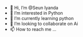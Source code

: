 - 👋 Hi, I’m @Seun Iyanda
- 👀 I’m interested in Python
- 🌱 I’m currently learning python
- 💞️ I’m looking to collaborate on Ai
- 📫 How to reach me ...

<!---
SeunIyanda/SeunIyanda is a ✨ special ✨ repository because its `README.md` (this file) appears on your GitHub profile.
You can click the Preview link to take a look at your changes.
--->
